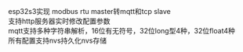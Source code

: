 esp32s3实现 modbus rtu master转mqtt和tcp slave <br>
支持http服务器实时修改配置参数<br>
mqtt支持多种字符串解析，16位有无符号，32位long型4种，32位float4种<br>
所有配置支持nvs持久化nvs存储